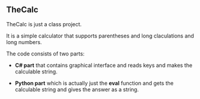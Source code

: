 ## TheCalc

TheCalc is just a class project.

It is a simple calculator that supports parentheses and long claculations and long numbers.

The code consists of two parts:
* **C# part** that contains graphical interface and reads keys and makes the calculable string.

* **Python part** which is actually just the **eval** function and gets the calculable string and gives the answer as a string.